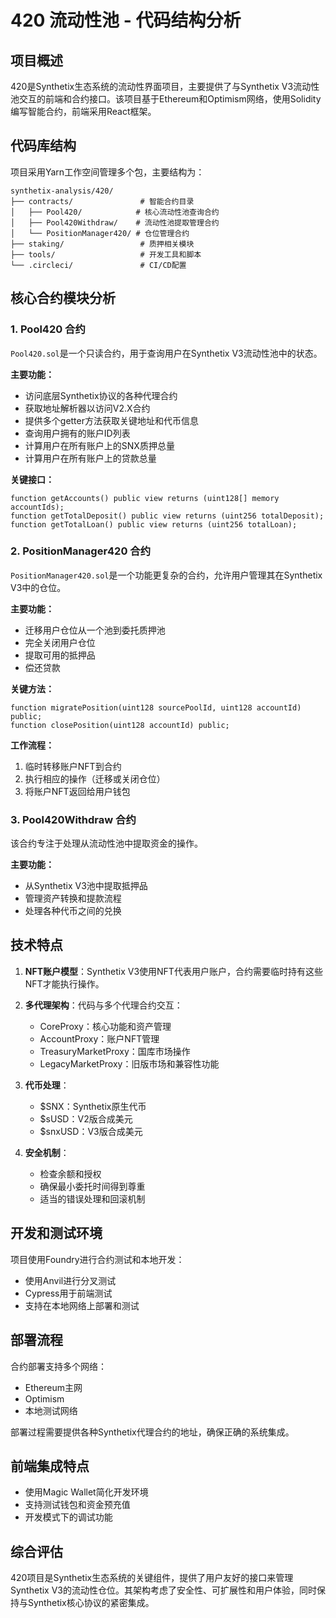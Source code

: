 # 420 流动性池 - 代码结构分析

## 项目概述

420是Synthetix生态系统的流动性界面项目，主要提供了与Synthetix V3流动性池交互的前端和合约接口。该项目基于Ethereum和Optimism网络，使用Solidity编写智能合约，前端采用React框架。

## 代码库结构

项目采用Yarn工作空间管理多个包，主要结构为：

```
synthetix-analysis/420/
├── contracts/               # 智能合约目录
│   ├── Pool420/            # 核心流动性池查询合约
│   ├── Pool420Withdraw/    # 流动性池提取管理合约
│   └── PositionManager420/ # 仓位管理合约
├── staking/                 # 质押相关模块
├── tools/                   # 开发工具和脚本
└── .circleci/               # CI/CD配置
```

## 核心合约模块分析

### 1. Pool420 合约

`Pool420.sol`是一个只读合约，用于查询用户在Synthetix V3流动性池中的状态。

**主要功能：**
- 访问底层Synthetix协议的各种代理合约
- 获取地址解析器以访问V2.X合约
- 提供多个getter方法获取关键地址和代币信息
- 查询用户拥有的账户ID列表
- 计算用户在所有账户上的SNX质押总量
- 计算用户在所有账户上的贷款总量

**关键接口：**
```solidity
function getAccounts() public view returns (uint128[] memory accountIds);
function getTotalDeposit() public view returns (uint256 totalDeposit);
function getTotalLoan() public view returns (uint256 totalLoan);
```

### 2. PositionManager420 合约

`PositionManager420.sol`是一个功能更复杂的合约，允许用户管理其在Synthetix V3中的仓位。

**主要功能：**
- 迁移用户仓位从一个池到委托质押池
- 完全关闭用户仓位
- 提取可用的抵押品
- 偿还贷款

**关键方法：**
```solidity
function migratePosition(uint128 sourcePoolId, uint128 accountId) public;
function closePosition(uint128 accountId) public;
```

**工作流程：**
1. 临时转移账户NFT到合约
2. 执行相应的操作（迁移或关闭仓位）
3. 将账户NFT返回给用户钱包

### 3. Pool420Withdraw 合约

该合约专注于处理从流动性池中提取资金的操作。

**主要功能：**
- 从Synthetix V3池中提取抵押品
- 管理资产转换和提款流程
- 处理各种代币之间的兑换

## 技术特点

1. **NFT账户模型**：Synthetix V3使用NFT代表用户账户，合约需要临时持有这些NFT才能执行操作。

2. **多代理架构**：代码与多个代理合约交互：
   - CoreProxy：核心功能和资产管理
   - AccountProxy：账户NFT管理 
   - TreasuryMarketProxy：国库市场操作
   - LegacyMarketProxy：旧版市场和兼容性功能

3. **代币处理**：
   - $SNX：Synthetix原生代币
   - $sUSD：V2版合成美元
   - $snxUSD：V3版合成美元

4. **安全机制**：
   - 检查余额和授权
   - 确保最小委托时间得到尊重
   - 适当的错误处理和回滚机制

## 开发和测试环境

项目使用Foundry进行合约测试和本地开发：
- 使用Anvil进行分叉测试
- Cypress用于前端测试
- 支持在本地网络上部署和测试

## 部署流程

合约部署支持多个网络：
- Ethereum主网
- Optimism
- 本地测试网络

部署过程需要提供各种Synthetix代理合约的地址，确保正确的系统集成。

## 前端集成特点

- 使用Magic Wallet简化开发环境
- 支持测试钱包和资金预充值
- 开发模式下的调试功能

## 综合评估

420项目是Synthetix生态系统的关键组件，提供了用户友好的接口来管理Synthetix V3的流动性仓位。其架构考虑了安全性、可扩展性和用户体验，同时保持与Synthetix核心协议的紧密集成。 